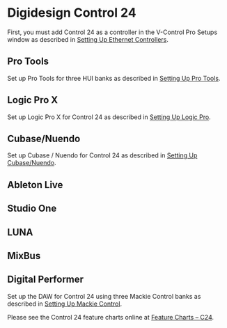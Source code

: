# Digidesign Control 24

First, you must add Control 24 as a controller in the V-Control Pro Setups window as described in [Setting Up Ethernet Controllers](./ethernet-controllers.md).

## Pro Tools
Set up Pro Tools for three HUI banks as described in [Setting Up Pro Tools](./pro-tools.md).

## Logic Pro X

Set up Logic Pro X for Control 24 as described in [Setting Up Logic Pro](./logic-pro.md).

## Cubase/Nuendo

Set up Cubase / Nuendo for Control 24 as described in [Setting Up Cubase/Nuendo](./cubase-nuendo.md).

## Ableton Live
## Studio One
## LUNA
## MixBus

## Digital Performer
Set up the DAW for Control 24 using three Mackie Control banks as described in [Setting Up Mackie Control](./mackie-control.md).

Please see the Control 24 feature charts online at [Feature Charts – C24](https://neyrinck.com/help-category/v-control-pro-help/).
